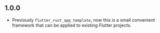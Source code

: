 ## 1.0.0

- Previously `flutter_rust_app_template`, now this is a small convenient framework that can be applied to existing Flutter projects.
